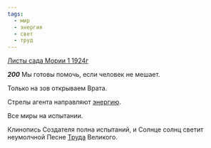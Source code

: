 ```yaml
---
tags:
  - мир
  - энергия
  - свет
  - труд
---
```


[Листы сада Мории 1 1924г](https://127.0.0.1:4002/agni/1924)

___200___
Мы готовы помочь, если человек не мешает.   

Только на зов открываем Врата.   

Стрелы агента направляют [энергию](../../../tags/#энергия).   

Все миры на испытании.   

Клинопись Создателя полна испытаний, и Солнце солнц светит неумолчной Песне [Труда](../../../tags/#труд) Великого.   


